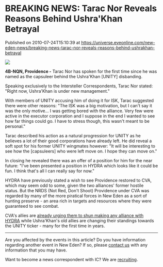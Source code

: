 # BREAKING NEWS: Tarac Nor Reveals Reasons Behind Ushra'Khan Betrayal
Published on 2010-07-24T15:10:39 at https://universe.eveonline.com/new-eden-news/breaking-news-tarac-nor-reveals-reasons-behind-ushrakhan-betrayal

![](http://www.eve-ic.net/media/assets/icarticlebanner.png)  
  
 **4B-NQN, Providence  -** Tarac Nor has spoken for the first time since he was named as the capsuleer behind the Ushra'Khan [UNITY] disbanding.   
  
Speaking exclusively to the Intersteller Correspondents, Tarac Nor stated: "Right now, Ushra'Khan is under new management."   
  
With members of UNITY accusing him of doing it for ISK, Tarac suggested there were other reasons: "The ISK was a big motivation, but I can't say it was the only motive... I was getting bored with the alliance. Very few were active in the executor corporation and I suppose in the end I wanted to see how far things could go. I have to stress though, this wasn't meant to be personal."   
  
Tarac described his action as a natural progression for UNITY as he believes a lot of their good corporations have already left. He did reveal a soft spot for his former UNITY wingmates however: "It will be interesting to see how the [capsuleers] who were left move on. I hope they can move on."   
  
In closing he revealed there was an offer of a position for him for the near future: "I've been presented a position in HYDRA which looks like it could be fun. I think that's all I can really say for now."   
  
HYDRA have previously stated a wish to see Providence restored to CVA, which may seem odd to some, given the two alliances' former hostile status. But the NRDS (Not Red, Don't Shoot) Providence under CVA was regarded by many of the more piratical forces in New Eden as a sort of hunting preserve - an area rich in targets and resources where they were guaranteed to see combat.   
  
CVA's allies are [already urging them to shun making any alliance with HYDRA](http://www.eve-ic.net/media/igbd/igbd.php?faction=ic&url=http%3A%2F%2Fwww.eveonline.com%2Fingameboard.asp%3Fa%3Dtopic%26threadID%3D1358565) while Ushra'Khan's old allies are changing their standings towards the UNITY ticker - many for the first time in years.

* * *

Are you affected by the events in this article? Do you have information regarding another event in New Eden? If so, please [contact us](http://www.eveonline.com/news.asp?a=submitrp) with any information that you may have.  
  
Want to become a news correspondent with IC? We are [recruiting](http://www.eveonline.com/isd.asp).
